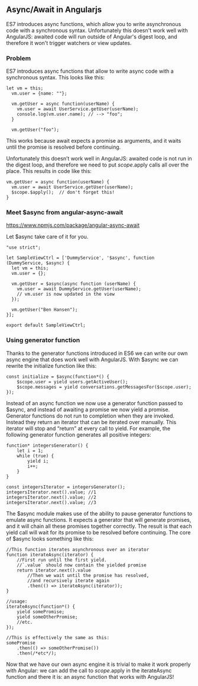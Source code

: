 ## Async/Await in Angularjs

ES7 introduces async functions, which allow you to write asynchronous code with a synchronous syntax. Unfortunately this doesn't work well with AngularJS: awaited code will run outside of Angular's digest loop, and therefore it won't trigger watchers or view updates.

### Problem
ES7 introduces async functions that allow to write async code with a synchronous syntax.
This looks like this:

```
let vm = this;
  vm.user = {name: ""};
  
  vm.getUser = async function(userName) {
    vm.user = await UserService.getUser(userName);
    console.log(vm.user.name); // --> "foo"; 
  }
  
  vm.getUser("foo");
  ```
This works because await expects a promise as arguments, and it waits until the promise is resolved before continuing.

Unfortunately this doesn’t work well in AngularJS: awaited code is not run in the digest loop, and therefore we need to put $scope.$apply calls all over the place. 
This results in code like this:
```
vm.getUser = async function(userName) {
  vm.user = await UserService.getUser(userName);
  $scope.$apply();  // don't forget this! 
}
```
### Meet $async from angular-async-await 

https://www.npmjs.com/package/angular-async-await

Let $async take care of it for you.
```
"use strict";
 
let SampleViewCtrl = ['DummyService', '$async', function (DummyService, $async) {
  let vm = this;
  vm.user = {};
 
  vm.getUser = $async(async function (userName) {
    vm.user = await DummyService.getUser(userName);
    // vm.user is now updated in the view 
  });
  
  vm.getUser("Ben Hansen");
}];
 
export default SampleViewCtrl;
```
### Using generator function

Thanks to the generator functions introduced in ES6 we can write our own async engine that does work well with AngularJS. 
With $async we can rewrite the initialize function like this:
```
const initialize = $async(function*() {
	$scope.user = yield users.getActiveUser();
	$scope.messages = yield conversations.getMessagesFor($scope.user);
});
```
Instead of an async function we now use a generator function passed to $async, and instead of awaiting a promise we now yield a promise.
Generator functions do not run to completion when they are invoked. Instead they return an iterator that can be iterated over manually. This iterator will stop and “return” at every call to yield.
For example, the following generator function generates all positive integers:
```
function* integersGenerator() {
	let i = 1;
	while (true) {
		yield i;
		i++;
	}
}

const integersIterator = integersGenerator();
integersIterator.next().value; //1
integersIterator.next().value; //2
integersIterator.next().value; //3
```
The $async module makes use of the ability to pause generator functions to emulate async functions. It expects a generator that will generate promises, and it will chain all these promises together correctly. The result is that each yield call will wait for its promise to be resolved before continuing.
The core of $async looks something like this:
```
//This function iterates asynchronous over an iterator
function iterateAsync(iterator) {
	//First run until the first yield. 
	//`.value` should now contain the yielded promise
	return iterator.next().value
		//Then we wait until the promise has resolved, 
		//and recursively iterate again
		.then(() => iterateAsync(iterator));
}

//usage:
iterateAsync(function*() {
	yield somePromise;
	yield someOtherPromise;
	//etc.
});

//This is effectively the same as this:
somePromise
	.then(() => someOtherPromise())
	.then(/*etc*/);
```
Now that we have our own async engine it is trivial to make it work properly with Angular: 
we can add the call to $scope.$apply in the iterateAsync function and there it is: an async function that works with AngularJS!
